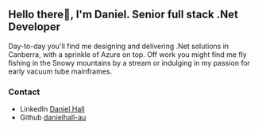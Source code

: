 ## Hello there👋, I'm Daniel. Senior full stack .Net Developer

Day-to-day you'll find me designing and delivering .Net solutions in Canberra, with a sprinkle of Azure on top. Off work you might find me fly fishing in the Snowy mountains by a stream or indulging in my passion for early vacuum tube mainframes.

### Contact

* LinkedIn [Daniel Hall](https://www.linkedin.com/in/daniel-hall-dev/)
* Github [danielhall-au](https://github.com/danielhall-au/) 
